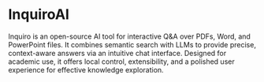 # InquiroAI
Inquiro is an open-source AI tool for interactive Q&amp;A over PDFs, Word, and PowerPoint files. It combines semantic search with LLMs to provide precise, context-aware answers via an intuitive chat interface. Designed for academic use, it offers local control, extensibility, and a polished user experience for effective knowledge exploration.
